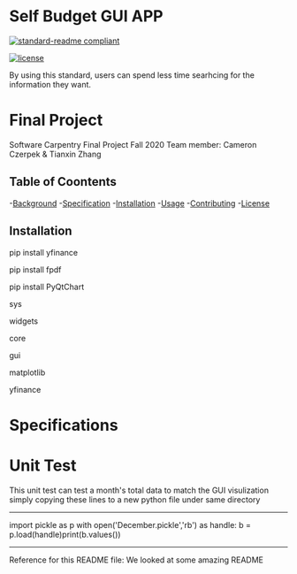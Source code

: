 # Self Budget GUI APP 

[![standard-readme compliant](https://img.shields.io/badge/readme%20style-standard-brightgreen.svg?style=flat-square)](https://github.com/RichardLitt/standard-readme)

[![license](https://img.shields.io/github/license/:user/:repo.svg)](LICENSE)

By using this standard, users can spend less time searhcing for the information they want. 

# Final Project
Software Carpentry Final Project Fall 2020
Team member: Cameron Czerpek & Tianxin Zhang

## Table of Coontents

-[Background](#background)
-[Specification](#specification)
-[Installation](#installation)
-[Usage](#usage)
-[Contributing](#contributing)
-[License](#license)



## Installation
pip install yfinance

pip install fpdf

pip install PyQtChart

sys

widgets

core

gui

matplotlib

yfinance

# Specifications

# Unit Test 
This unit test can test a month's total data to match the GUI visulization
simply copying these lines to a new python file under same directory

------------------------------------------------------------------------------
import pickle as p
with open('December.pickle','rb') as handle:
b = p.load(handle)print(b.values())

--------------------------------------------------------------------

Reference for this README file:
We looked at some amazing README 

